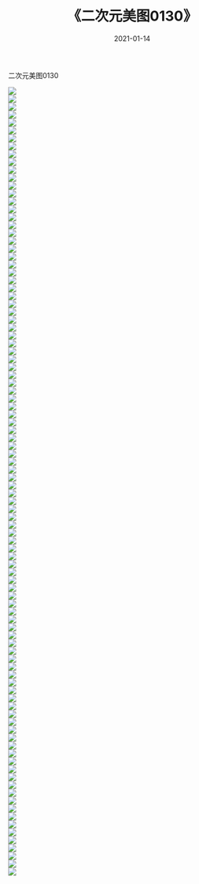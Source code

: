 ﻿---
layout: post
title:  《二次元美图0130》
date:   2021-01-14
img: http://imgx.orgx.ga/二次元/2021/二次元美图0130/000.jpg
categories: [美女, 清纯, 唯美]
---

二次元美图0130

 ![](http://imgx.orgx.ga/二次元/2021/二次元美图0130/001.jpg) <br>![](http://imgx.orgx.ga/二次元/2021/二次元美图0130/002.jpg) <br>![](http://imgx.orgx.ga/二次元/2021/二次元美图0130/003.jpg) <br>![](http://imgx.orgx.ga/二次元/2021/二次元美图0130/004.jpg) <br>![](http://imgx.orgx.ga/二次元/2021/二次元美图0130/005.jpg) <br>![](http://imgx.orgx.ga/二次元/2021/二次元美图0130/006.jpg) <br>![](http://imgx.orgx.ga/二次元/2021/二次元美图0130/007.jpg) <br>![](http://imgx.orgx.ga/二次元/2021/二次元美图0130/008.jpg) <br>![](http://imgx.orgx.ga/二次元/2021/二次元美图0130/009.jpg) <br>![](http://imgx.orgx.ga/二次元/2021/二次元美图0130/010.jpg) <br>![](http://imgx.orgx.ga/二次元/2021/二次元美图0130/011.jpg) <br>![](http://imgx.orgx.ga/二次元/2021/二次元美图0130/012.jpg) <br>![](http://imgx.orgx.ga/二次元/2021/二次元美图0130/013.jpg) <br>![](http://imgx.orgx.ga/二次元/2021/二次元美图0130/014.jpg) <br>![](http://imgx.orgx.ga/二次元/2021/二次元美图0130/015.jpg) <br>![](http://imgx.orgx.ga/二次元/2021/二次元美图0130/016.jpg) <br>![](http://imgx.orgx.ga/二次元/2021/二次元美图0130/017.jpg) <br>![](http://imgx.orgx.ga/二次元/2021/二次元美图0130/018.jpg) <br>![](http://imgx.orgx.ga/二次元/2021/二次元美图0130/019.jpg) <br>![](http://imgx.orgx.ga/二次元/2021/二次元美图0130/020.jpg) <br>![](http://imgx.orgx.ga/二次元/2021/二次元美图0130/021.jpg) <br>![](http://imgx.orgx.ga/二次元/2021/二次元美图0130/022.jpg) <br>![](http://imgx.orgx.ga/二次元/2021/二次元美图0130/023.jpg) <br>![](http://imgx.orgx.ga/二次元/2021/二次元美图0130/024.jpg) <br>![](http://imgx.orgx.ga/二次元/2021/二次元美图0130/025.jpg) <br>![](http://imgx.orgx.ga/二次元/2021/二次元美图0130/026.jpg) <br>![](http://imgx.orgx.ga/二次元/2021/二次元美图0130/027.jpg) <br>![](http://imgx.orgx.ga/二次元/2021/二次元美图0130/028.jpg) <br>![](http://imgx.orgx.ga/二次元/2021/二次元美图0130/029.jpg) <br>![](http://imgx.orgx.ga/二次元/2021/二次元美图0130/030.jpg) <br>![](http://imgx.orgx.ga/二次元/2021/二次元美图0130/031.jpg) <br>![](http://imgx.orgx.ga/二次元/2021/二次元美图0130/032.jpg) <br>![](http://imgx.orgx.ga/二次元/2021/二次元美图0130/033.jpg) <br>![](http://imgx.orgx.ga/二次元/2021/二次元美图0130/034.jpg) <br>![](http://imgx.orgx.ga/二次元/2021/二次元美图0130/035.jpg) <br>![](http://imgx.orgx.ga/二次元/2021/二次元美图0130/036.jpg) <br>![](http://imgx.orgx.ga/二次元/2021/二次元美图0130/037.jpg) <br>![](http://imgx.orgx.ga/二次元/2021/二次元美图0130/038.jpg) <br>![](http://imgx.orgx.ga/二次元/2021/二次元美图0130/039.jpg) <br>![](http://imgx.orgx.ga/二次元/2021/二次元美图0130/040.jpg) <br>![](http://imgx.orgx.ga/二次元/2021/二次元美图0130/041.jpg) <br>![](http://imgx.orgx.ga/二次元/2021/二次元美图0130/042.jpg) <br>![](http://imgx.orgx.ga/二次元/2021/二次元美图0130/043.jpg) <br>![](http://imgx.orgx.ga/二次元/2021/二次元美图0130/044.jpg) <br>![](http://imgx.orgx.ga/二次元/2021/二次元美图0130/045.jpg) <br>![](http://imgx.orgx.ga/二次元/2021/二次元美图0130/046.jpg) <br>![](http://imgx.orgx.ga/二次元/2021/二次元美图0130/047.jpg) <br>![](http://imgx.orgx.ga/二次元/2021/二次元美图0130/048.jpg) <br>![](http://imgx.orgx.ga/二次元/2021/二次元美图0130/049.jpg) <br>![](http://imgx.orgx.ga/二次元/2021/二次元美图0130/050.jpg) <br>![](http://imgx.orgx.ga/二次元/2021/二次元美图0130/051.jpg) <br>![](http://imgx.orgx.ga/二次元/2021/二次元美图0130/052.jpg) <br>![](http://imgx.orgx.ga/二次元/2021/二次元美图0130/053.jpg) <br>![](http://imgx.orgx.ga/二次元/2021/二次元美图0130/054.jpg) <br>![](http://imgx.orgx.ga/二次元/2021/二次元美图0130/055.jpg) <br>![](http://imgx.orgx.ga/二次元/2021/二次元美图0130/056.jpg) <br>![](http://imgx.orgx.ga/二次元/2021/二次元美图0130/057.jpg) <br>![](http://imgx.orgx.ga/二次元/2021/二次元美图0130/058.jpg) <br>![](http://imgx.orgx.ga/二次元/2021/二次元美图0130/059.jpg) <br>![](http://imgx.orgx.ga/二次元/2021/二次元美图0130/060.jpg) <br>![](http://imgx.orgx.ga/二次元/2021/二次元美图0130/061.jpg) <br>![](http://imgx.orgx.ga/二次元/2021/二次元美图0130/062.jpg) <br>![](http://imgx.orgx.ga/二次元/2021/二次元美图0130/063.jpg) <br>![](http://imgx.orgx.ga/二次元/2021/二次元美图0130/064.jpg) <br>![](http://imgx.orgx.ga/二次元/2021/二次元美图0130/065.jpg) <br>![](http://imgx.orgx.ga/二次元/2021/二次元美图0130/066.jpg) <br>![](http://imgx.orgx.ga/二次元/2021/二次元美图0130/067.jpg) <br>![](http://imgx.orgx.ga/二次元/2021/二次元美图0130/068.jpg) <br>![](http://imgx.orgx.ga/二次元/2021/二次元美图0130/069.jpg) <br>![](http://imgx.orgx.ga/二次元/2021/二次元美图0130/070.jpg) <br>![](http://imgx.orgx.ga/二次元/2021/二次元美图0130/071.jpg) <br>![](http://imgx.orgx.ga/二次元/2021/二次元美图0130/072.jpg) <br>![](http://imgx.orgx.ga/二次元/2021/二次元美图0130/073.jpg) <br>![](http://imgx.orgx.ga/二次元/2021/二次元美图0130/074.jpg) <br>![](http://imgx.orgx.ga/二次元/2021/二次元美图0130/075.jpg) <br>![](http://imgx.orgx.ga/二次元/2021/二次元美图0130/076.jpg) <br>![](http://imgx.orgx.ga/二次元/2021/二次元美图0130/077.jpg) <br>![](http://imgx.orgx.ga/二次元/2021/二次元美图0130/078.jpg) <br>![](http://imgx.orgx.ga/二次元/2021/二次元美图0130/079.jpg) <br>![](http://imgx.orgx.ga/二次元/2021/二次元美图0130/080.jpg) <br>![](http://imgx.orgx.ga/二次元/2021/二次元美图0130/081.jpg) <br>![](http://imgx.orgx.ga/二次元/2021/二次元美图0130/082.jpg) <br>![](http://imgx.orgx.ga/二次元/2021/二次元美图0130/083.jpg) <br>![](http://imgx.orgx.ga/二次元/2021/二次元美图0130/084.jpg) <br>![](http://imgx.orgx.ga/二次元/2021/二次元美图0130/085.jpg) <br>![](http://imgx.orgx.ga/二次元/2021/二次元美图0130/086.jpg) <br>![](http://imgx.orgx.ga/二次元/2021/二次元美图0130/087.jpg) <br>![](http://imgx.orgx.ga/二次元/2021/二次元美图0130/088.jpg) <br>![](http://imgx.orgx.ga/二次元/2021/二次元美图0130/089.jpg) <br>![](http://imgx.orgx.ga/二次元/2021/二次元美图0130/090.jpg) <br>![](http://imgx.orgx.ga/二次元/2021/二次元美图0130/091.jpg) <br>![](http://imgx.orgx.ga/二次元/2021/二次元美图0130/092.jpg) <br>![](http://imgx.orgx.ga/二次元/2021/二次元美图0130/093.jpg) <br>![](http://imgx.orgx.ga/二次元/2021/二次元美图0130/094.jpg) <br>![](http://imgx.orgx.ga/二次元/2021/二次元美图0130/095.jpg) <br>![](http://imgx.orgx.ga/二次元/2021/二次元美图0130/096.jpg) <br>![](http://imgx.orgx.ga/二次元/2021/二次元美图0130/097.jpg) <br>![](http://imgx.orgx.ga/二次元/2021/二次元美图0130/098.jpg) <br>![](http://imgx.orgx.ga/二次元/2021/二次元美图0130/099.jpg) <br>![](http://imgx.orgx.ga/二次元/2021/二次元美图0130/100.jpg) <br>